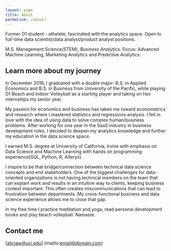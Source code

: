 ```yaml
---
layout: page
title: About
permalink: /about/
---
```


Former D1 student - athelete, fascinated with the analytics space. Open to full-time data scientist/data analyst/product analyst positions.

M.S. Management Science(STEM), _Business Analytics_.
Focus: Advanced Machine Learning, Marketing Analytics and Predictive Analytics.

## Learn more about my journey

In December 2016, I graduated with a double major: B.S. in Applied Economics and B.S. in Business from University of the Pacific, while playing D1 Beach and Indoor Volleyball as a starting player and taking on two internships my senior year.

My passion for economics and business has taken me toward econometrics and research where I mastered statistics and regressions analysis. I fell in love with the idea of using data to solve complex human/business problems.
After working for one year in the SaaS industry in business development roles, I decided to deepen my analytics knowledge and further my education in the data science space.

I earned M.S. degree at University of California, Irvine with emphasis on Data Science and Machine Learning with hands on programming experience(SQL, Python, R, Alteryx).

I inspire to be that bridge/connection between technical data science concepts and end stakeholders. One of the biggest challenges for data-oriented organizations is not having technical members on the team that can explain work and results in an intuitive way to clients, keeping business context important. This often creates miscommunications that can lead to frustration between departments. My cross-functional business and data science experience allows me to close that gap.

In my free time I practice meditation and yoga, read personal development books and play beach volleyball.
Namaste.


## Contact me

[alicjaw@uci.edu] (mailto:email@domain.com)
